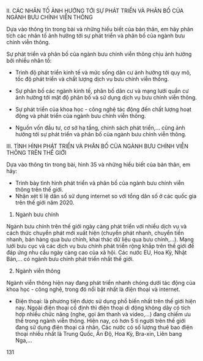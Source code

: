 II. CÁC NHÂN TỐ ẢNH HƯỞNG TỚI SỰ PHÁT TRIỂN VÀ PHÂN BỐ CỦA NGÀNH BƯU CHÍNH VIỄN THÔNG

Dựa vào thông tin trong bài và những hiểu biết của bản thân, em hãy phân tích các nhân tố ảnh hưởng tới sự phát triển và phân bố của ngành bưu chính viễn thông.

Sự phát triển và phân bố của ngành bưu chính viễn thông chịu ảnh hưởng bởi nhiều nhân tố:

- Trình độ phát triển kinh tế và mức sống dân cư ảnh hưởng tới quy mô, tốc độ phát triển và chất lượng dịch vụ bưu chính viễn thông.

- Sự phân bố các ngành kinh tế, phân bố dân cư và mạng lưới quần cư ảnh hưởng tới mật độ phân bố và sử dụng dịch vụ bưu chính viễn thông.

- Sự phát triển của khoa học - công nghệ tác động đến chất lượng hoạt động và phát triển của ngành bưu chính viễn thông.

- Nguồn vốn đầu tư, cơ sở hạ tầng, chính sách phát triển,... cũng ảnh hưởng tới sự phát triển và phân bố của ngành bưu chính viễn thông.

III. TÌNH HÌNH PHÁT TRIỂN VÀ PHÂN BỐ CỦA NGÀNH BƯU CHÍNH VIỄN THÔNG TRÊN THẾ GIỚI

Dựa vào thông tin trong bài, hình 35 và những hiểu biết của bản thân, em hãy:
- Trình bày tình hình phát triển và phân bố của ngành bưu chính viễn thông trên thế giới.
- Nhận xét tỉ lệ dân số sử dụng internet so với tổng dân số ở các quốc gia trên thế giới năm 2020.

1. Ngành bưu chính

Ngành bưu chính trên thế giới ngày càng phát triển với nhiều dịch vụ và cách thức chuyển phát mới xuất hiện (chuyển phát nhanh, chuyển tiền nhanh, bán hàng qua bưu chính, khai thác dữ liệu qua bưu chính,...). Mạng lưới bưu cục và các dịch vụ bưu chính phát triển rộng khắp trên thế giới để đáp ứng nhu cầu ngày càng cao của xã hội. Các nước EU, Hoa Kỳ, Nhật Bản,... có ngành bưu chính phát triển nhất thế giới.

2. Ngành viễn thông

Ngành viễn thông hiện nay đang phát triển nhanh chóng dưới tác động của khoa học - công nghệ, trong đó nổi bật nhất là điện thoại và internet.

- Điện thoại: là phương tiện được sử dụng phổ biến nhất trên thế giới hiện nay. Ngoài điện thoại cố định thì điện thoại di động không dây có tích hợp nhiều chức năng (nghe, gọi âm thanh và video,...) đang chiếm ưu thế trong ngành viễn thông. Hiện nay, có hơn 5 tỉ người trên thế giới đang sử dụng điện thoại cá nhân. Các nước có số lượng thuê bao điện thoại nhiều nhất là Trung Quốc, Ấn Độ, Hoa Kỳ, Bra-xin, Liên bang Nga,...

131